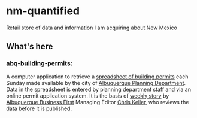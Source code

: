 # nm-quantified

Retail store of data and information I am acquiring about New Mexico

## What's here

### [abq-building-permits](./abq-building-permits):

A computer application to retrieve a [spreadsheet of building permits](http://data.cabq.gov/business/buildingpermits/MetaData.pdf) each Sunday made available by the city of [Albuquerque Planning Department](https://www.cabq.gov/planning). Data in the spreadsheet is entered by planning department staff and via an online permit application system. It is the basis of [weekly story](https://www.bizjournals.com/albuquerque/search/results?q=%22building%20permits%22
) by [Albuquerque Business First](https://www.bizjournals.com/albuquerque) Managing Editor [Chris Keller](https://www.bizjournals.com/albuquerque/bio/41347/Chris%20Keller), who reviews the data before it is published.

